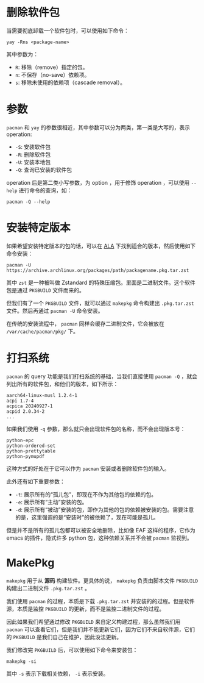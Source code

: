 # 删除软件包

当需要彻底卸载一个软件包时，可以使用如下命令：

``` shell
yay -Rns <package-name>
```

其中参数为：

- `R`: 移除（remove）指定的包。
- `n`: 不保存（no-save）依赖项。
- `s`: 移除未使用的依赖项（cascade removal）。

# 参数

`pacman` 和 `yay` 的参数很相近，其中参数可以分为两类，第一类是大写的，表示 operation:

- `-S`: 安装软件包
- `-R`: 删除软件包
- `-U`: 安装本地包
- `-Q`: 查询已安装的软件包

operation 后是第二类小写参数，为 option ，用于修饰 operation ，可以使用 `--help` 进行命令的查询，如：

``` shell
pacman -Q --help
```

# 安装特定版本

如果希望安装特定版本的包的话，可以在 [ALA](https://archive.archlinux.org/packages/) 下找到适合的版本，然后使用如下命令安装：

``` shell
pacman -U https://archive.archlinux.org/packages/path/packagename.pkg.tar.zst
```

其中 `zst` 是一种被叫做 Zstandard 的特殊压缩包。里面是二进制文件。这个软件包是通过 `PKGBUILD` 文件而来的。

但我们有了一个 `PKGBUILD` 文件，就可以通过 `makepkg` 命令构建出 `.pkg.tar.zst` 文件。然后再通过 `pacman -U` 命令安装。

在传统的安装流程中， `pacman` 同样会缓存二进制文件，它会被放在 `/var/cache/pacman/pkg/` 下。

# 打扫系统

`pacman` 的 query 功能是我们打扫系统的基础，当我们直接使用 `pacman -Q` ，就会列出所有的软件包，和他们的版本，如下所示：

``` shell
aarch64-linux-musl 1.2.4-1
acpi 1.7-4
acpica 20240927-1
acpid 2.0.34-2
...
```

如果我们使用 `-q` 参数，那么就只会出现软件包的名称，而不会出现版本号：

``` shell
python-epc
python-ordered-set
python-prettytable
python-pymupdf
```

这种方式的好处在于它可以作为 `pacman` 安装或者删除软件包的输入。

此外还有如下重要参数：

- `-t`: 展示所有的“孤儿包”，即现在不作为其他包的依赖的包。
- `-e`: 展示所有“主动”安装的包。
- `-d`: 展示所有“被动”安装的包，即作为其他的包的依赖被安装的包。需要注意的是，这里强调的是“安装时”的被依赖了，现在可能是孤儿。

但是并不是所有的孤儿包都可以被安全地删除，比如像 EAF 这样的程序，它作为 emacs 的插件，隐式许多 python 包，这种依赖关系并不会被 `pacman` 监视到。

# MakePkg

`makepkg` 用于从 **源码** 构建软件。更具体的说， `makepkg` 负责由脚本文件 `PKGBUILD` 构建出二进制文件 `.pkg.tar.zst` 。

我们使用 `pacman` 的过程，本质是下载 `.pkg.tar.zst` 并安装的的过程。但是软件源，本质是监控 `PKGBUILD` 的更新，而不是监控二进制文件的过程。

因此如果我们希望通过修改 `PKGBUILD` 来自定义构建过程，那么虽然我们用 `pacman` 可以查看它们，但是我们并不能更新它们，因为它们不来自软件源，它们的 `PKGBUILD` 是我们自己在维护，因此没法更新。

我们修改完 `PKGBUILD` 后，可以使用如下命令来安装包：

``` shell
makepkg -si
```

其中 `-s` 表示下载相关依赖， `-i` 表示安装。
